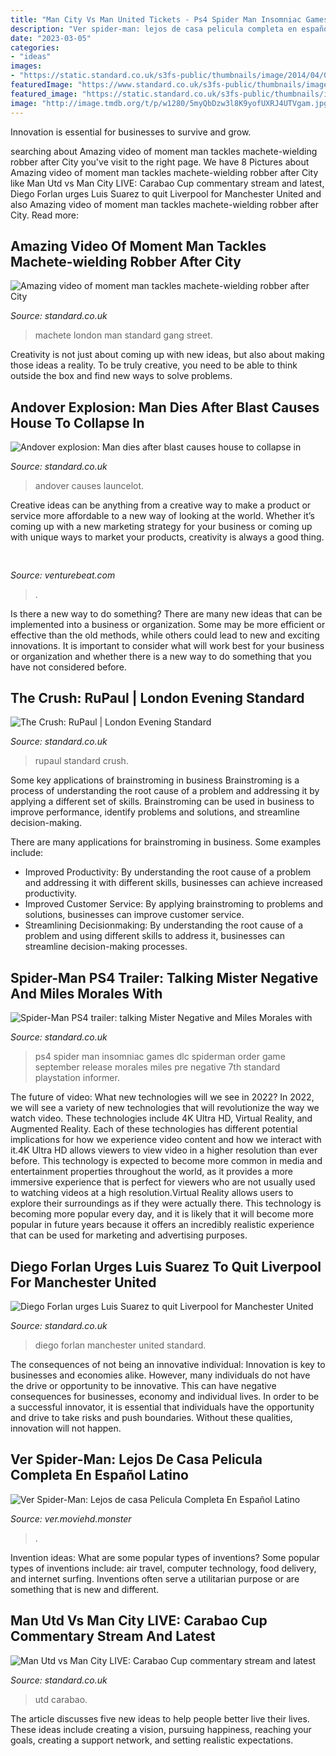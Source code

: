 ```yaml
---
title: "Man City Vs Man United Tickets - Ps4 Spider Man Insomniac Games Dlc Spiderman Order Game September Release Morales Miles Pre Negative 7th Standard Playstation Informer"
description: "Ver spider-man: lejos de casa pelicula completa en español latino"
date: "2023-03-05"
categories:
- "ideas"
images:
- "https://static.standard.co.uk/s3fs-public/thumbnails/image/2014/04/09/18/Diego%20Forlan.jpg"
featuredImage: "https://www.standard.co.uk/s3fs-public/thumbnails/image/2017/10/31/16/spiderman3110a.jpg"
featured_image: "https://static.standard.co.uk/s3fs-public/thumbnails/image/2015/01/23/10/machetelead2301B.jpg"
image: "http://image.tmdb.org/t/p/w1280/5myQbDzw3l8K9yofUXRJ4UTVgam.jpg"
---
```



Innovation is essential for businesses to survive and grow.

	

		
searching about Amazing video of moment man tackles machete-wielding robber after City you've visit to the right page. We have 8 Pictures about Amazing video of moment man tackles machete-wielding robber after City like Man Utd vs Man City LIVE: Carabao Cup commentary stream and latest, Diego Forlan urges Luis Suarez to quit Liverpool for Manchester United and also Amazing video of moment man tackles machete-wielding robber after City. Read more:
		
    
## Amazing Video Of Moment Man Tackles Machete-wielding Robber After City

<img loading=lazy src="https://static.standard.co.uk/s3fs-public/thumbnails/image/2015/01/23/10/machetelead2301B.jpg" onerror="this.onerror=null;this.src='https://tse4.mm.bing.net/th?id=OIP.9LWINQilSdNZdSze9nO_3gHaE8&amp;pid=15.1';" alt="Amazing video of moment man tackles machete-wielding robber after City">

_Source: standard.co.uk_

>machete london man standard gang street. 

	

Creativity is not just about coming up with new ideas, but also about making those ideas a reality. To be truly creative, you need to be able to think outside the box and find new ways to solve problems.

    
## Andover Explosion: Man Dies After Blast Causes House To Collapse In

<img loading=lazy src="https://static.standard.co.uk/s3fs-public/thumbnails/image/2018/12/27/15/Andover2712.jpg" onerror="this.onerror=null;this.src='https://tse3.mm.bing.net/th?id=OIP.YzwEZBCgBIdJ5p4oEZNv9wHaE8&amp;pid=15.1';" alt="Andover explosion: Man dies after blast causes house to collapse in">

_Source: standard.co.uk_

>andover causes launcelot. 

	

Creative ideas can be anything from a creative way to make a product or service more affordable to a new way of looking at the world. Whether it’s coming up with a new marketing strategy for your business or coming up with unique ways to market your products, creativity is always a good thing.

    
## 

<img loading=lazy src="https://venturebeat.com/wp-content/uploads/2019/05/firefox-voice-search-widget.png" onerror="this.onerror=null;this.src='https://tse4.mm.bing.net/th?id=OIP.OYqjpvfURGBtMOr7J1iMewHaEg&amp;pid=15.1';" alt="">

_Source: venturebeat.com_

>. 

	

Is there a new way to do something?
There are many new ideas that can be implemented into a business or organization. Some may be more efficient or effective than the old methods, while others could lead to new and exciting innovations. It is important to consider what will work best for your business or organization and whether there is a new way to do something that you have not considered before.

    
## The Crush: RuPaul | London Evening Standard

<img loading=lazy src="https://static.standard.co.uk/s3fs-public/thumbnails/image/2014/01/23/12/Rupaul.jpg" onerror="this.onerror=null;this.src='https://tse4.mm.bing.net/th?id=OIP.oBUrcg0RUG7ckWjqac2WFAHaE8&amp;pid=15.1';" alt="The Crush: RuPaul | London Evening Standard">

_Source: standard.co.uk_

>rupaul standard crush. 

	

Some key applications of brainstroming in business
Brainstroming is a process of understanding the root cause of a problem and addressing it by applying a different set of skills. Brainstroming can be used in business to improve performance, identify problems and solutions, and streamline decision-making.

There are many applications for brainstroming in business. Some examples include: 

- Improved Productivity: By understanding the root cause of a problem and addressing it with different skills, businesses can achieve increased productivity.
- Improved Customer Service: By applying brainstroming to problems and solutions, businesses can improve customer service.
- Streamlining Decisionmaking: By understanding the root cause of a problem and using different skills to address it, businesses can streamline decision-making processes.

    
## Spider-Man PS4 Trailer: Talking Mister Negative And Miles Morales With

<img loading=lazy src="https://www.standard.co.uk/s3fs-public/thumbnails/image/2017/10/31/16/spiderman3110a.jpg" onerror="this.onerror=null;this.src='https://tse2.mm.bing.net/th?id=OIP.gr77L96LtzK1EgQgjTeRtAHaE8&amp;pid=15.1';" alt="Spider-Man PS4 trailer: talking Mister Negative and Miles Morales with">

_Source: standard.co.uk_

>ps4 spider man insomniac games dlc spiderman order game september release morales miles pre negative 7th standard playstation informer. 

	

The future of video: What new technologies will we see in 2022?
In 2022, we will see a variety of new technologies that will revolutionize the way we watch video. These technologies include 4K Ultra HD, Virtual Reality, and Augmented Reality. Each of these technologies has different potential implications for how we experience video content and how we interact with it.4K Ultra HD allows viewers to view video in a higher resolution than ever before. This technology is expected to become more common in media and entertainment properties throughout the world, as it provides a more immersive experience that is perfect for viewers who are not usually used to watching videos at a high resolution.Virtual Reality allows users to explore their surroundings as if they were actually there. This technology is becoming more popular every day, and it is likely that it will become more popular in future years because it offers an incredibly realistic experience that can be used for marketing and advertising purposes.

    
## Diego Forlan Urges Luis Suarez To Quit Liverpool For Manchester United

<img loading=lazy src="https://static.standard.co.uk/s3fs-public/thumbnails/image/2014/04/09/18/Diego%20Forlan.jpg" onerror="this.onerror=null;this.src='https://tse3.mm.bing.net/th?id=OIP.BSggOqU7a2UzqxDI1sPgVAHaE8&amp;pid=15.1';" alt="Diego Forlan urges Luis Suarez to quit Liverpool for Manchester United">

_Source: standard.co.uk_

>diego forlan manchester united standard. 

	

The consequences of not being an innovative individual:
Innovation is key to businesses and economies alike. However, many individuals do not have the drive or opportunity to be innovative. This can have negative consequences for businesses, economy and individual lives. In order to be a successful innovator, it is essential that individuals have the opportunity and drive to take risks and push boundaries. Without these qualities, innovation will not happen.

    
## Ver Spider-Man: Lejos De Casa Pelicula Completa En Español Latino

<img loading=lazy src="http://image.tmdb.org/t/p/w1280/5myQbDzw3l8K9yofUXRJ4UTVgam.jpg" onerror="this.onerror=null;this.src='https://tse1.mm.bing.net/th?id=OIP.Jjpt9ry_fNSalXszYZt9YwHaEK&amp;pid=15.1';" alt="Ver Spider-Man: Lejos de casa Pelicula Completa En Español Latino">

_Source: ver.moviehd.monster_

>. 

	

Invention ideas: What are some popular types of inventions?
Some popular types of inventions include: air travel, computer technology, food delivery, and internet surfing. Inventions often serve a utilitarian purpose or are something that is new and different.

    
## Man Utd Vs Man City LIVE: Carabao Cup Commentary Stream And Latest

<img loading=lazy src="https://static.standard.co.uk/s3fs-public/thumbnails/image/2020/01/07/17/manchester-united-manchester-city-composite-07012020.jpg" onerror="this.onerror=null;this.src='https://tse2.mm.bing.net/th?id=OIP.Urn2sqxae3CD-qWZkhgkMQHaE8&amp;pid=15.1';" alt="Man Utd vs Man City LIVE: Carabao Cup commentary stream and latest">

_Source: standard.co.uk_

>utd carabao. 

	

The article discusses five new ideas to help people better live their lives. These ideas include creating a vision, pursuing happiness, reaching your goals, creating a support network, and setting realistic expectations.


